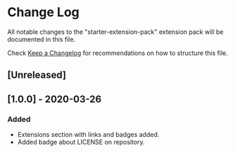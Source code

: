 # Change Log

All notable changes to the "starter-extension-pack" extension pack will be documented in this file.

Check [Keep a Changelog](http://keepachangelog.com/) for recommendations on how to structure this file.

## [Unreleased]

## [1.0.0] - 2020-03-26

### Added

- Extensions section with links and badges added.
- Added badge about LICENSE on repository.

